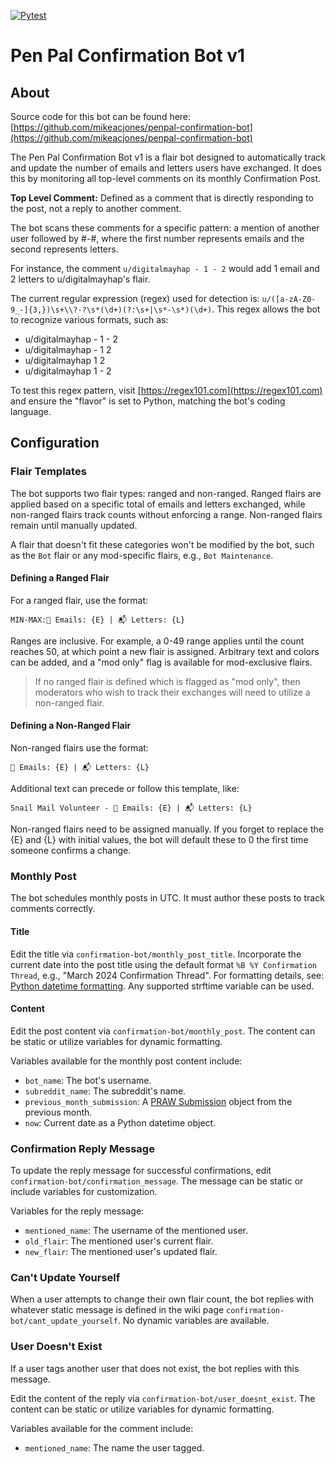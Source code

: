 [![Pytest](https://github.com/mikeacjones/reddit-penpal-confirmation-bot/actions/workflows/test.yml/badge.svg)](https://github.com/mikeacjones/reddit-penpal-confirmation-bot/actions/workflows/test.yml)

# Pen Pal Confirmation Bot v1

## About

Source code for this bot can be found here: [https://github.com/mikeacjones/penpal-confirmation-bot](https://github.com/mikeacjones/penpal-confirmation-bot)

The Pen Pal Confirmation Bot v1 is a flair bot designed to automatically track and update the number of emails and letters users have exchanged. It does this by monitoring all top-level comments on its monthly Confirmation Post.

**Top Level Comment:** Defined as a comment that is directly responding to the post, not a reply to another comment.

The bot scans these comments for a specific pattern: a mention of another user followed by #-#, where the first number represents emails and the second represents letters. 

For instance, the comment `u/digitalmayhap - 1 - 2` would add 1 email and 2 letters to u/digitalmayhap's flair.

The current regular expression (regex) used for detection is: `u/([a-zA-Z0-9_-]{3,})\s+\\?-?\s*(\d+)(?:\s+|\s*-\s*)(\d+)`. This regex allows the bot to recognize various formats, such as:

- u/digitalmayhap - 1 - 2
- u/digitalmayhap - 1 2
- u/digitalmayhap 1 2
- u/digitalmayhap 1 - 2

To test this regex pattern, visit [https://regex101.com](https://regex101.com) and ensure the "flavor" is set to Python, matching the bot's coding language.

## Configuration

### Flair Templates

The bot supports two flair types: ranged and non-ranged. Ranged flairs are applied based on a specific total of emails and letters exchanged, while non-ranged flairs track counts without enforcing a range. Non-ranged flairs remain until manually updated.

A flair that doesn't fit these categories won't be modified by the bot, such as the `Bot` flair or any mod-specific flairs, e.g., `Bot Maintenance`.

#### Defining a Ranged Flair

For a ranged flair, use the format:

`MIN-MAX:📧 Emails: {E} | 📬 Letters: {L}`

Ranges are inclusive. For example, a 0-49 range applies until the count reaches 50, at which point a new flair is assigned. Arbitrary text and colors can be added, and a "mod only" flag is available for mod-exclusive flairs.

> If no ranged flair is defined which is flagged as "mod only", then moderators who wish to track their exchanges will need to utilize a non-ranged flair.

#### Defining a Non-Ranged Flair

Non-ranged flairs use the format:

`📧 Emails: {E} | 📬 Letters: {L}`

Additional text can precede or follow this template, like:

`Snail Mail Volunteer - 📧 Emails: {E} | 📬 Letters: {L}`

Non-ranged flairs need to be assigned manually. If you forget to replace the {E} and {L} with initial values, the bot will default these to 0 the first time someone confirms a change.

### Monthly Post

The bot schedules monthly posts in UTC. It must author these posts to track comments correctly.

#### Title

Edit the title via `confirmation-bot/monthly_post_title`. Incorporate the current date into the post title using the default format `%B %Y Confirmation Thread`, e.g., "March 2024 Confirmation Thread". For formatting details, see: [Python datetime formatting](https://docs.python.org/3/library/datetime.html#strftime-and-strptime-behavior). Any supported strftime variable can be used.

#### Content

Edit the post content via `confirmation-bot/monthly_post`. The content can be static or utilize variables for dynamic formatting.

Variables available for the monthly post content include:

- `bot_name`: The bot's username.
- `subreddit_name`: The subreddit's name.
- `previous_month_submission`: A [PRAW Submission](https://praw.readthedocs.io/en/latest/code_overview/models/submission.html) object from the previous month.
- `now`: Current date as a Python datetime object.

### Confirmation Reply Message

To update the reply message for successful confirmations, edit `confirmation-bot/confirmation_message`. The message can be static or include variables for customization.

Variables for the reply message:

- `mentioned_name`: The username of the mentioned user.
- `old_flair`: The mentioned user's current flair.
- `new_flair`: The mentioned user's updated flair.

### Can't Update Yourself

When a user attempts to change their own flair count, the bot replies with whatever static message is defined in the wiki page `confirmation-bot/cant_update_yourself`. No dynamic variables are available.

### User Doesn't Exist

If a user tags another user that does not exist, the bot replies with this message.

Edit the content of the reply via `confirmation-bot/user_doesnt_exist`. The content can be static or utilize variables for dynamic formatting.

Variables available for the comment include:

- `mentioned_name`: The name the user tagged.